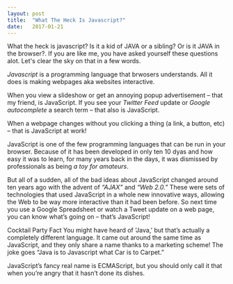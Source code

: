 ```yaml
---
layout: post
title:  "What The Heck Is Javascript?"
date:   2017-01-21
---
```


<p class="intro"><span class="dropcap">W</span>hat the heck is javascript? Is it a kid of JAVA or a sibling? Or is it JAVA in the browser?. If you are like me, you have asked yourself these questions alot. Let's clear the sky on that in a few words.</p>

<!-- Image here: -->

*Javascript* is a programming language that brwosers understands. All it does is making webpages aka websites interactive. 

When you view a slideshow or get an annoying popup advertisement – that my friend, is JavaScript. If you see your _*Twitter Feed*_ update or _*Google autocomplete*_ a search term – that also is JavaScript.

When a webpage changes without you clicking a thing (a link, a button, etc) – that is JavaScript at work!

JavaScript is one of the few programming languages that can be run in your browser. Because of it has been developed in only ten 10 dyas and how easy it was to learn, for many years back in the days, it was dismissed by professionals as being _a toy for amateurs_.

But all of a sudden, all of the bad ideas about JavaScript changed around ten years ago with the advent of *“AJAX”* and *“Web 2.0.”* These were sets of technologies that used JavaScript in a whole new innovative ways, allowing the Web to be way more interactive than it had been before. So next time you use a Google Spreadsheet or watch a Tweet update on a web page, you can know what’s going on – that’s JavaScript!

Cocktail Party Fact
You might have heard of ‘Java,’ but that’s actually a completely different language. It came out around the same time as JavaScript, and they only share a name thanks to a marketing scheme! The joke goes “Java is to Javascript what Car is to Carpet.”

JavaScript’s fancy real name is ECMAScript, but you should only call it that when you’re angry that it hasn’t done its dishes.

